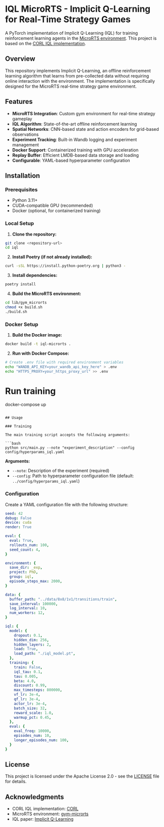 # IQL MicroRTS - Implicit Q-Learning for Real-Time Strategy Games

A PyTorch implementation of Implicit Q-Learning (IQL) for training reinforcement learning agents in the [MicroRTS environment](https://github.com/Farama-Foundation/MicroRTS-Py). This project is based on the [CORL IQL implementation](https://github.com/corl-team/CORL/blob/main/algorithms/offline/iql.py).

## Overview

This repository implements Implicit Q-Learning, an offline reinforcement learning algorithm that learns from pre-collected data without requiring online interaction with the environment. The implementation is specifically designed for the MicroRTS real-time strategy game environment.

## Features

- **MicroRTS Integration**: Custom gym environment for real-time strategy gameplay
- **IQL Algorithm**: State-of-the-art offline reinforcement learning
- **Spatial Networks**: CNN-based state and action encoders for grid-based observations
- **Experiment Tracking**: Built-in Wandb logging and experiment management
- **Docker Support**: Containerized training with GPU acceleration
- **Replay Buffer**: Efficient LMDB-based data storage and loading
- **Configurable**: YAML-based hyperparameter configuration

## Installation

### Prerequisites

- Python 3.11+
- CUDA-compatible GPU (recommended)
- Docker (optional, for containerized training)

### Local Setup

1. **Clone the repository:**
```bash
git clone <repository-url>
cd iql
```

2. **Install Poetry (if not already installed):**
```bash
curl -sSL https://install.python-poetry.org | python3 -
```

3. **Install dependencies:**
```bash
poetry install
```

4. **Build the MicroRTS environment:**
```bash
cd lib/gym_microrts
chmod +x build.sh
./build.sh
```

### Docker Setup

1. **Build the Docker image:**
```bash
docker build -t iql-microrts .
```

2. **Run with Docker Compose:**
```bash
# Create .env file with required environment variables
echo "WANDB_API_KEY=your_wandb_api_key_here" > .env
echo "HTTPS_PROXY=your_https_proxy_url" >> .env
```


# Run training
docker-compose up
```

## Usage

### Training

The main training script accepts the following arguments:

```bash
python src/main.py --note "experiment_description" --config config/hyperparams_iql.yaml
```

**Arguments:**
- `--note`: Description of the experiment (required)
- `--config`: Path to hyperparameter configuration file (default: `../config/hyperparams_iql.yaml`)

### Configuration

Create a YAML configuration file with the following structure:

```yaml
seed: 42
debug: False
device: cuda
render: True

eval: {
  eval: True,
  rollouts_num: 100,
  seed_count: 4,
}

environment: {
  save_dir: _exp,
  project: PhD,
  group: iql,
  episode_steps_max: 2000,
}

data: {
  buffer_path: "../data/8x8/1v1/transitions/train",
  save_interval: 100000,
  log_interval: 10,
  num_workers: 12,
}

iql: {
  model: {
    dropout: 0.1,
    hidden_dim: 256,
    hidden_layers: 2,
    load: True,
    load_path: "./iql_model.pt",
  },
  training: {
    train: False,
    iql_tau: 0.1,
    tau: 0.005,
    beta: 4.0,
    discount: 0.99,
    max_timesteps: 800000,
    vf_lr: 3e-4,
    qf_lr: 3e-4,
    actor_lr: 3e-4,
    batch_size: 32,
    reward_scale: 1.0,
    warmup_pct: 0.45,
  },
  eval: {
    eval_freq: 10000,
    episodes_num: 10,
    longer_episodes_num: 100,
  }
}
```

## License

This project is licensed under the Apache License 2.0 - see the [LICENSE](LICENSE) file for details.

## Acknowledgments

- CORL IQL implementation: [CORL](https://github.com/corl-team/CORL/blob/main/algorithms/offline/iql.py)
- MicroRTS environment: [gym-microrts](https://github.com/Farama-Foundation/MicroRTS-Py)
- IQL paper: [Implicit Q-Learning](https://arxiv.org/pdf/2110.06169.pdf)